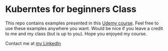 # Kuberntes for beginners Class
This repo contains examples presented in this [Udemy course](). Feel free to use these examples anywhere you want. Would be nice if you leave a credit to me and my class (but is up to you). Hope you enjoyed my course. 

Contact me at [my LinkedIn](https://www.linkedin.com/in/michal-hucko/)